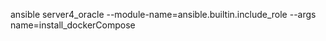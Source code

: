 ansible server4_oracle --module-name=ansible.builtin.include_role --args name=install_dockerCompose

